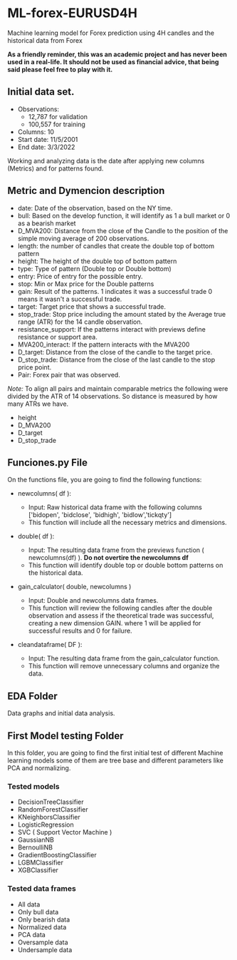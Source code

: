 # ML-forex-EURUSD4H
Machine learning model for Forex prediction using 4H candles and the historical data from Forex

**As a friendly reminder, this was an academic project and has never been used in a real-life. It should not be used as financial advice, that being said please feel free to play with it.**

## Initial data set.

* Observations: 
  * 12,787 for validation
  * 100,557 for training
* Columns: 10
* Start date: 11/5/2001
* End date: 3/3/2022

Working and analyzing data is the date after applying new columns (Metrics) and for patterns found.


## Metric and Dymencion description

* date: Date of the observation, based on the NY time.
* bull: Based on the develop function, it will identify as 1 a bull market or 0 as a bearish market
* D_MVA200: Distance from the close of the Candle to the position of the simple moving average of 200 observations.
* length: the number of candles that create the double top of bottom pattern
* height: The height of the double top of bottom pattern
* type: Type of pattern (Double top or Double bottom)
* entry: Price of entry for the possible entry.
* stop: Min or Max price for the Double patterns
* gain: Result of the patterns. 1 indicates it was a successful trade 0 means it wasn't a successful trade.
* target: Target price that shows a successful trade.
* stop_trade: Stop price including the amount stated by the Average true range (ATR) for the 14 candle observation. 
* resistance_support: If the patterns interact with previews define resistance or support area.
* MVA200_interact: If the pattern interacts with the MVA200
* D_target: Distance from the close of the candle to the target price.
* D_stop_trade: Distance from the close of the last candle to the stop price point.
* Pair: Forex pair that was observed.

*Note:* To align all pairs and maintain comparable metrics the following were divided by the ATR of 14 observations. So distance is measured by how many ATRs we have. 
* height
* D_MVA200
* D_target
* D_stop_trade


## Funciones.py File

On the functions file, you are going to find the following functions:

* newcolumns( df ): 
  * Input: Raw historical data frame with the following columns ['bidopen', 'bidclose', 'bidhigh', 'bidlow','tickqty']
  * This function will include all the necessary metrics and dimensions.

* double( df ):
  * Input: The resulting data frame from the previews function ( newcolumns(df) ). **Do not overtire the newcolumns df**
  * This function will identify double top or double bottom patterns on the historical data.

* gain_calculator( double, newcolumns  )
  * Input: Double and newcolumns data frames.
  * This function will review the following candles after the double observation and assess if the theoretical trade was successful, creating a new dimension GAIN. where 1 will be applied for successful results and 0 for failure.

* cleandataframe( DF ):
  * Input: The resulting data frame from the gain_calculator function.
  * This function will remove unnecessary columns and organize the data.


## EDA Folder

Data graphs and initial data analysis. 

## First Model testing Folder

In this folder, you are going to find the first initial test of different Machine learning models some of them are tree base and different parameters like PCA and normalizing.

### Tested models
* DecisionTreeClassifier
* RandomForestClassifier
* KNeighborsClassifier
* LogisticRegression
* SVC ( Support Vector Machine )
* GaussianNB
* BernoulliNB
* GradientBoostingClassifier
* LGBMClassifier
* XGBClassifier

### Tested data frames
* All data
* Only bull data
* Only bearish data
* Normalized data
* PCA data
* Oversample data
* Undersample data



